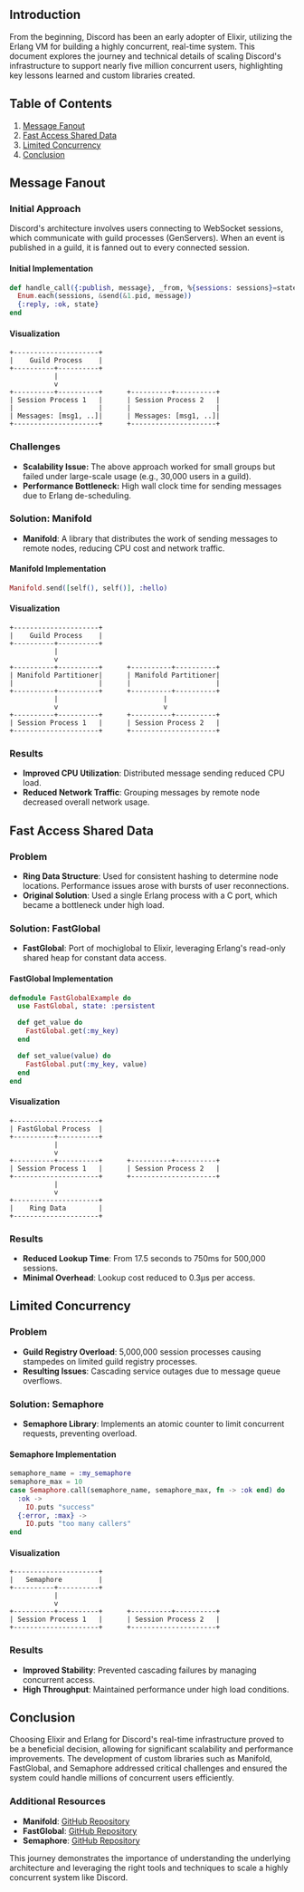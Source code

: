 ## Introduction
From the beginning, Discord has been an early adopter of Elixir, utilizing the Erlang VM for building a highly concurrent, real-time system. This document explores the journey and technical details of scaling Discord's infrastructure to support nearly five million concurrent users, highlighting key lessons learned and custom libraries created.
## Table of Contents
1. [Message Fanout](#message-fanout)
2. [Fast Access Shared Data](#fast-access-shared-data)
3. [Limited Concurrency](#limited-concurrency)
4. [Conclusion](#conclusion)
## Message Fanout
### Initial Approach
Discord's architecture involves users connecting to WebSocket sessions, which communicate with guild processes (GenServers). When an event is published in a guild, it is fanned out to every connected session.
#### Initial Implementation
```elixir
def handle_call({:publish, message}, _from, %{sessions: sessions}=state) do
  Enum.each(sessions, &send(&1.pid, message))
  {:reply, :ok, state}
end
```
#### Visualization
```
+---------------------+
|    Guild Process    |
+----------+----------+
           |
           v
+----------+----------+      +----------+----------+
| Session Process 1   |      | Session Process 2   |
|                     |      |                     |
| Messages: [msg1, ..]|      | Messages: [msg1, ..]|
+---------------------+      +---------------------+
```
### Challenges
- **Scalability Issue:** The above approach worked for small groups but failed under large-scale usage (e.g., 30,000 users in a guild).
- **Performance Bottleneck:** High wall clock time for sending messages due to Erlang de-scheduling.
### Solution: Manifold
- **Manifold**: A library that distributes the work of sending messages to remote nodes, reducing CPU cost and network traffic.
#### Manifold Implementation
```elixir
Manifold.send([self(), self()], :hello)
```
#### Visualization
```
+---------------------+
|    Guild Process    |
+----------+----------+
           |
           v
+----------+----------+      +----------+----------+
| Manifold Partitioner|      | Manifold Partitioner|
|                     |      |                     |
+----------+----------+      +----------+----------+
           |                          |
           v                          v
+----------+----------+      +----------+----------+
| Session Process 1   |      | Session Process 2   |
+---------------------+      +---------------------+
```
### Results
- **Improved CPU Utilization**: Distributed message sending reduced CPU load.
- **Reduced Network Traffic**: Grouping messages by remote node decreased overall network usage.
## Fast Access Shared Data
### Problem
- **Ring Data Structure**: Used for consistent hashing to determine node locations. Performance issues arose with bursts of user reconnections.
- **Original Solution**: Used a single Erlang process with a C port, which became a bottleneck under high load.
### Solution: FastGlobal
- **FastGlobal**: Port of mochiglobal to Elixir, leveraging Erlang's read-only shared heap for constant data access.
#### FastGlobal Implementation
```elixir
defmodule FastGlobalExample do
  use FastGlobal, state: :persistent

  def get_value do
    FastGlobal.get(:my_key)
  end

  def set_value(value) do
    FastGlobal.put(:my_key, value)
  end
end
```
#### Visualization
```
+---------------------+
| FastGlobal Process  |
+----------+----------+
           |
           v
+----------+----------+      +----------+----------+
| Session Process 1   |      | Session Process 2   |
+---------------------+      +---------------------+
           |
           v
+---------------------+
|    Ring Data        |
+---------------------+
```

### Results
- **Reduced Lookup Time**: From 17.5 seconds to 750ms for 500,000 sessions.
- **Minimal Overhead**: Lookup cost reduced to 0.3μs per access.

## Limited Concurrency
### Problem
- **Guild Registry Overload**: 5,000,000 session processes causing stampedes on limited guild registry processes.
- **Resulting Issues**: Cascading service outages due to message queue overflows.

### Solution: Semaphore
- **Semaphore Library**: Implements an atomic counter to limit concurrent requests, preventing overload.

#### Semaphore Implementation
```elixir
semaphore_name = :my_semaphore
semaphore_max = 10
case Semaphore.call(semaphore_name, semaphore_max, fn -> :ok end) do
  :ok ->
    IO.puts "success"
  {:error, :max} ->
    IO.puts "too many callers"
end
```

#### Visualization
```
+---------------------+
|   Semaphore         |
+----------+----------+
           |
           v
+----------+----------+      +----------+----------+
| Session Process 1   |      | Session Process 2   |
+---------------------+      +---------------------+
```

### Results
- **Improved Stability**: Prevented cascading failures by managing concurrent access.
- **High Throughput**: Maintained performance under high load conditions.

## Conclusion
Choosing Elixir and Erlang for Discord's real-time infrastructure proved to be a beneficial decision, allowing for significant scalability and performance improvements. The development of custom libraries such as Manifold, FastGlobal, and Semaphore addressed critical challenges and ensured the system could handle millions of concurrent users efficiently.

### Additional Resources
- **Manifold**: [GitHub Repository](https://github.com/discordapp/manifold)
- **FastGlobal**: [GitHub Repository](https://github.com/discordapp/fastglobal)
- **Semaphore**: [GitHub Repository](https://github.com/discordapp/semaphore)

This journey demonstrates the importance of understanding the underlying architecture and leveraging the right tools and techniques to scale a highly concurrent system like Discord.
